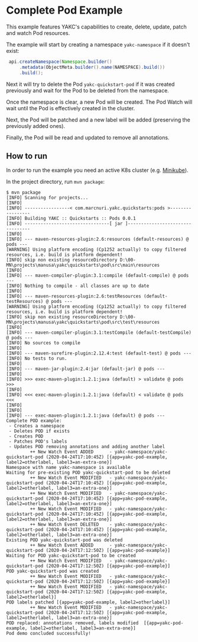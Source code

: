 # Complete Pod Example

This example features YAKC's capabilities to create, delete, update, patch and watch Pod resources.

The example will start by creating a namespace `yakc-namespace` if it doesn't exist:
```java
 api.createNamespace(Namespace.builder()
     .metadata(ObjectMeta.builder().name(NAMESPACE).build())
     .build();
```

Next it will try to delete the Pod `yakc-quickstart-pod` if it was created previously and
wait for the Pod to be deleted from the namespace.

Once the namespace is clear, a new Pod will be created. The Pod Watch will wait until
the Pod is effectively created in the cluster.

Next, the Pod will be patched and a new label will be added (preserving the previously added ones).

Finally, the Pod will be read and updated to remove all annotations.

## How to run

In order to run the example you need an active K8s cluster
(e.g. [Minikube](https://kubernetes.io/docs/setup/learning-environment/minikube/)).

In the project directory, run `mvn package`:

```shell script
$ mvn package
[INFO] Scanning for projects...
[INFO]
[INFO] -----------------< com.marcnuri.yakc.quickstarts:pods >-----------------
[INFO] Building YAKC :: Quickstarts :: Pods 0.0.1
[INFO] --------------------------------[ jar ]---------------------------------
[INFO]
[INFO] --- maven-resources-plugin:2.6:resources (default-resources) @ pods ---
[WARNING] Using platform encoding (Cp1252 actually) to copy filtered resources, i.e. build is platform dependent!
[INFO] skip non existing resourceDirectory D:\00-MN\projects\manusa\yakc\quickstarts\pod\src\main\resources
[INFO]
[INFO] --- maven-compiler-plugin:3.1:compile (default-compile) @ pods ---
[INFO] Nothing to compile - all classes are up to date
[INFO]
[INFO] --- maven-resources-plugin:2.6:testResources (default-testResources) @ pods ---
[WARNING] Using platform encoding (Cp1252 actually) to copy filtered resources, i.e. build is platform dependent!
[INFO] skip non existing resourceDirectory D:\00-MN\projects\manusa\yakc\quickstarts\pod\src\test\resources
[INFO]
[INFO] --- maven-compiler-plugin:3.1:testCompile (default-testCompile) @ pods ---
[INFO] No sources to compile
[INFO]
[INFO] --- maven-surefire-plugin:2.12.4:test (default-test) @ pods ---
[INFO] No tests to run.
[INFO]
[INFO] --- maven-jar-plugin:2.4:jar (default-jar) @ pods ---
[INFO]
[INFO] >>> exec-maven-plugin:1.2.1:java (default) > validate @ pods >>>
[INFO]
[INFO] <<< exec-maven-plugin:1.2.1:java (default) < validate @ pods <<<
[INFO]
[INFO]
[INFO] --- exec-maven-plugin:1.2.1:java (default) @ pods ---
Complete POD example:
 - Creates a namespace
 - Deletes POD if exists
 - Creates POD
 - Patches POD's labels
 - Updates POD removing annotations and adding another label
         ++ New Watch Event ADDED      - yakc-namespace/yakc-quickstart-pod (2020-04-24T17:10:45Z) [{app=yakc-pod-example, label2=otherlabel, label3=an-extra-one}]
Namespace with name yakc-namespace is available
Waiting for pre-existing POD yakc-quickstart-pod to be deleted
         ++ New Watch Event MODIFIED   - yakc-namespace/yakc-quickstart-pod (2020-04-24T17:10:45Z) [{app=yakc-pod-example, label2=otherlabel, label3=an-extra-one}]
         ++ New Watch Event MODIFIED   - yakc-namespace/yakc-quickstart-pod (2020-04-24T17:10:45Z) [{app=yakc-pod-example, label2=otherlabel, label3=an-extra-one}]
         ++ New Watch Event MODIFIED   - yakc-namespace/yakc-quickstart-pod (2020-04-24T17:10:45Z) [{app=yakc-pod-example, label2=otherlabel, label3=an-extra-one}]
         ++ New Watch Event DELETED    - yakc-namespace/yakc-quickstart-pod (2020-04-24T17:10:45Z) [{app=yakc-pod-example, label2=otherlabel, label3=an-extra-one}]
Existing POD yakc-quickstart-pod was deleted
         ++ New Watch Event ADDED      - yakc-namespace/yakc-quickstart-pod (2020-04-24T17:12:50Z) [{app=yakc-pod-example}]
Waiting for POD yakc-quickstart-pod to be created
         ++ New Watch Event MODIFIED   - yakc-namespace/yakc-quickstart-pod (2020-04-24T17:12:50Z) [{app=yakc-pod-example}]
POD yakc-quickstart-pod was created
         ++ New Watch Event MODIFIED   - yakc-namespace/yakc-quickstart-pod (2020-04-24T17:12:50Z) [{app=yakc-pod-example}]
         ++ New Watch Event MODIFIED   - yakc-namespace/yakc-quickstart-pod (2020-04-24T17:12:50Z) [{app=yakc-pod-example, label2=otherlabel}]
POD labels patched [{app=yakc-pod-example, label2=otherlabel}]
         ++ New Watch Event MODIFIED   - yakc-namespace/yakc-quickstart-pod (2020-04-24T17:12:50Z) [{app=yakc-pod-example, label2=otherlabel, label3=an-extra-one}]
POD replaced: annotations removed, labels modified  [{app=yakc-pod-example, label2=otherlabel, label3=an-extra-one}]
Pod demo concluded successfully!

```
